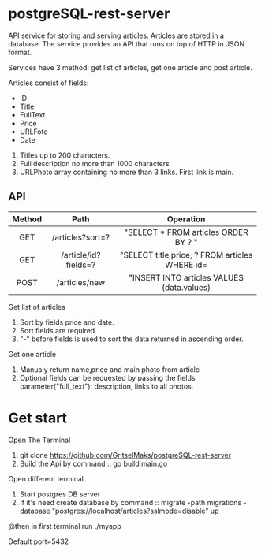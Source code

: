# postgreSQL-rest-server

API service for storing and serving articles. Articles are stored in a database. 
The service provides an API that runs on top of HTTP in JSON format.

Services have 3 method: get list of articles, get one article and post article.

Articles consist of fields:
 * ID
 * Title
 * FullText
 * Price
 * URLFoto
 * Date
    
1. Titles up to 200 characters. 
2. Full description no more than 1000 characters
3. URLPhoto array containing no more than 3 links. First link is main.
    
## API

|Method         | Path           | Operation  |
| :-----------: | :------------: | :--------: | 
| GET           | /articles?sort=?     | "SELECT * FROM articles ORDER BY ? "|
| GET           | /article/id?fields=? | "SELECT title,price, ? FROM articles WHERE id=|
| POST          | /articles/new        | "INSERT INTO articles VALUES (data.values)|

Get list of articles

 1. Sort by fields price and date.
 2. Sort fields are required 
 3. "-" before fields is used to sort the data returned in ascending order.
 
Get one article 
 
 1. Manualy return name,price and main photo from article
 2. Optional fields can be requested by passing the fields parameter("full_text"): description, links to all photos. 
 
 
# Get start
Open The Terminal

  1. git clone https://github.com/GritselMaks/postgreSQL-rest-server
  2. Build the Api by
       command :: go build main.go
       
Open different terminal
  1. Start postgres DB server
  2. If it's need create database by
        command :: migrate -path migrations -database "postgres://localhost/articles?sslmode=disable" up
  
@then in first terminal run ./myapp

Default port=5432
